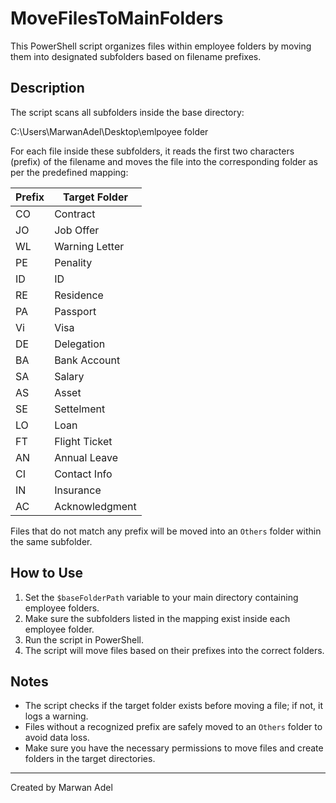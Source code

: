 # MoveFilesToMainFolders

This PowerShell script organizes files within employee folders by moving them into designated subfolders based on filename prefixes.

## Description

The script scans all subfolders inside the base directory:

C:\Users\MarwanAdel\Desktop\emlpoyee folder


For each file inside these subfolders, it reads the first two characters (prefix) of the filename and moves the file into the corresponding folder as per the predefined mapping:

| Prefix | Target Folder   |
|--------|-----------------|
| CO     | Contract        |
| JO     | Job Offer       |
| WL     | Warning Letter  |
| PE     | Penality        |
| ID     | ID              |
| RE     | Residence       |
| PA     | Passport        |
| Vi     | Visa            |
| DE     | Delegation      |
| BA     | Bank Account    |
| SA     | Salary          |
| AS     | Asset           |
| SE     | Settelment      |
| LO     | Loan            |
| FT     | Flight Ticket   |
| AN     | Annual Leave    |
| CI     | Contact Info    |
| IN     | Insurance       |
| AC     | Acknowledgment  |

Files that do not match any prefix will be moved into an `Others` folder within the same subfolder.

## How to Use

1. Set the `$baseFolderPath` variable to your main directory containing employee folders.
2. Make sure the subfolders listed in the mapping exist inside each employee folder.
3. Run the script in PowerShell.
4. The script will move files based on their prefixes into the correct folders.

## Notes

- The script checks if the target folder exists before moving a file; if not, it logs a warning.
- Files without a recognized prefix are safely moved to an `Others` folder to avoid data loss.
- Make sure you have the necessary permissions to move files and create folders in the target directories.

---

Created by Marwan Adel
